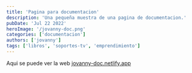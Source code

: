 ```yaml
---
title: 'Pagina para documentacion'
description: 'Una pequeña muestra de una pagina de documentacion.'
pubDate: 'Jul 22 2022'
heroImage: '/jovanny-doc.png'
categories: ['documentacion']
authors: ['jovanny']
tags: ['libros', 'soportes-tv', 'emprendimiento']
---
```


Aqui se puede ver la web [jovanny-doc.netlify.app](https://jovanny-doc.netlify.app/)
